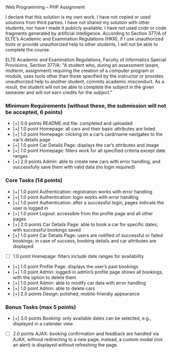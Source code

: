<Sherzod Tokhirov> 
<SAF0K0>
Web Programming – PHP Assignment

I declare that this solution is my own work. I have not copied or used solutions from third parties. I have not shared my solution with other students, nor have I made it publicly available. I have not used code or code fragments generated by artificial intelligence. According to Section 377/A of ELTE’s Academic and Examination Regulations (HKR), if I use unauthorized tools or provide unauthorized help to other students, I will not be able to complete the course.

ELTE Academic and Examination Regulations, Faculty of Informatics Special Provisions, Section 377/A: "A student who, during an assessment (exam, midterm, assignment) requiring the creation of a computer program or module, uses tools other than those specified by the instructor or provides unauthorized help to another student, commits academic misconduct. As a result, the student will not be able to complete the subject in the given semester and will not earn credits for the subject."

### Minimum Requirements (without these, the submission will not be accepted, 6 points) 
- [+] 0.0 points README.md file: completed and uploaded 
- [+] 1.0 point Homepage: all cars and their basic attributes are listed 
- [+] 1.0 point Homepage: clicking on a car’s card/name navigates to the car’s details page 
- [+] 1.0 point Car Details Page: displays the car’s attributes and image 
- [+] 1.0 point Homepage: filters work for all specified criteria except date ranges 
- [+] 2.0 points Admin: able to create new cars with error handling, and successfully save them with valid data (no login required) 

### Core Tasks (14 points) 
- [+] 1.0 point Authentication: registration works with error handling 
- [+] 1.0 point Authentication: login works with error handling 
- [+] 1.0 point Authentication: after a successful login, pages indicate the user is logged in 
- [+] 1.0 point Logout: accessible from the profile page and all other pages 
- [+] 2.0 points Car Details Page: able to book a car for specific dates, with successful bookings saved 
- [+] 1.0 point Car Details Page: users are notified of successful or failed bookings; in case of success, booking details and car attributes are displayed 
- [ ] 1.0 point Homepage: filters include date ranges for availability 
- [+] 1.0 point Profile Page: displays the user’s past bookings 
- [+] 1.0 point Admin: logged-in admin’s profile page shows all bookings, with the option to delete them 
- [+] 1.0 point Admin: able to modify car data with error handling 
- [+] 1.0 point Admin: able to delete cars 
- [+] 2.0 points Design: polished, mobile-friendly appearance 

### Bonus Tasks (max 5 points) 
- [+] 3.0 points Booking: only available dates can be selected, e.g., displayed in a calendar view 
- [ ] 2.0 points AJAX: booking confirmation and feedback are handled via AJAX, without redirecting to a new page; instead, a custom modal (not an alert) is displayed without refreshing the page.
